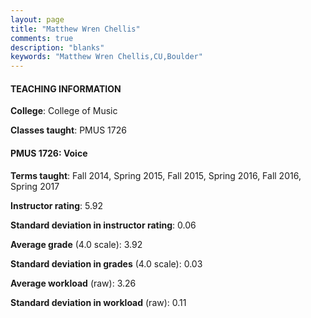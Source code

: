 ```yaml
---
layout: page
title: "Matthew Wren Chellis" 
comments: true
description: "blanks"
keywords: "Matthew Wren Chellis,CU,Boulder"
---
```

<head>
<script src="https://ajax.googleapis.com/ajax/libs/jquery/2.1.3/jquery.min.js"></script>
<script src="https://dl.dropboxusercontent.com/s/pc42nxpaw1ea4o9/highcharts.js?dl=0"></script>
<!-- <script src="../assets/js/highcharts.js"></script> -->
<style type="text/css">@font-face {
	font-family: "Bebas Neue";
	src: url(https://www.filehosting.org/file/details/544349/BebasNeue Regular.otf) format("opentype");
	}
	h1.Bebas { 
		font-family: "Bebas Neue", Verdana, Tahoma;
	}
</style>
</head>
	   
#### TEACHING INFORMATION

**College**: College of Music

**Classes taught**: PMUS 1726

#### PMUS 1726: Voice

**Terms taught**: Fall 2014, Spring 2015, Fall 2015, Spring 2016, Fall 2016, Spring 2017

**Instructor rating**: 5.92

**Standard deviation in instructor rating**: 0.06

**Average grade** (4.0 scale): 3.92

**Standard deviation in grades** (4.0 scale): 0.03

**Average workload** (raw): 3.26

**Standard deviation in workload** (raw): 0.11

